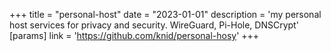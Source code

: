 +++
title = "personal-host"
date = "2023-01-01"
description = 'my personal host services for privacy and security. WireGuard, Pi-Hole, DNSCrypt'
[params]
  link = 'https://github.com/knid/personal-hosy'
+++
